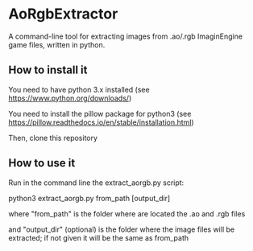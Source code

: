 # AoRgbExtractor

A command-line tool for extracting images from .ao/.rgb ImaginEngine game files, written in python.

## How to install it

You need to have python 3.x installed (see https://www.python.org/downloads/)

You need to install the pillow package for python3 (see https://pillow.readthedocs.io/en/stable/installation.html)

Then, clone this repository


## How to use it

Run in the command line the extract_aorgb.py script: 

python3 extract\_aorgb.py from\_path \[output\_dir\]

where "from\_path" is the folder where are located the .ao and .rgb files

and "output\_dir" (optional) is the folder where the image files will be extracted; if not given it will be the same as from\_path
